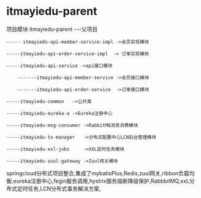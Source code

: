 # itmayiedu-parent

项目模块
itmayiedu-parent               ---父项目

	----- itmayiedu-api-member-service-impl ->会员实现模块
	
	-----itmayiedu-api-order-service-impl  -> 订单实现模块
	
	-----itmayiedu-api-service ->api接口模块
	
		-------itmayiedu-api-member-service	->会员接口模块
		
		-------itmayiedu-api-order-service	->订单接口模块
		
	-----itmayiedu-common	->公共类
	
	-----itmayiedu-eureka-a	->Eureka注册中心
	
	-----itmayiedu-msg-consumer	->RabbitMQ消息消费模块
	
	-----itmayiedu-tx-manager	->分布式配置中心LCN后台管理模块
	
	-----itmayiedu-xxl-jobs		->XXL定时任务模块
	
	-----itmayiedu-zuul-gateway	->Zuul网关模块

springcloud分布式项目整合,集成了mybatisPlus,Redis,zuul网关,ribbon负载均衡,eureka注册中心,fegin服务调用,hystrix服务熔断降级保护,RabbbitMQ,xxL分布式定时任务,LCN分布式事务解决方案,
